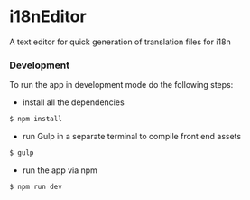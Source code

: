 # i18nEditor
A text editor for quick generation of translation files for i18n

### Development

To run the app in development mode do the following steps:

* install all the dependencies
```sh
$ npm install
```
* run Gulp in a separate terminal to compile front end assets
```sh
$ gulp
```

* run the app via npm
```sh
$ npm run dev
```
